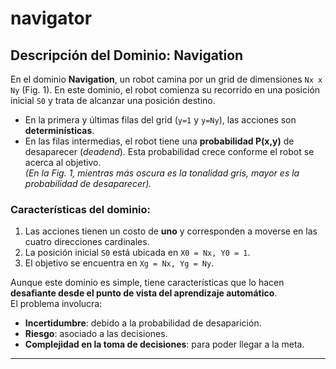 # navigator
 
## Descripción del Dominio: Navigation

En el dominio **Navigation**, un robot camina por un grid de dimensiones `Nx x Ny` (Fig. 1). En este dominio, el robot comienza su recorrido en una posición inicial `S0` y trata de alcanzar una posición destino.

- En la primera y últimas filas del grid (`y=1` y `y=Ny`), las acciones son **determinísticas**.
- En las filas intermedias, el robot tiene una **probabilidad P(x,y)** de desaparecer (*deadend*). Esta probabilidad crece conforme el robot se acerca al objetivo.  
  _(En la Fig. 1, mientras más oscura es la tonalidad gris, mayor es la probabilidad de desaparecer)._  

### Características del dominio:

1. Las acciones tienen un costo de **uno** y corresponden a moverse en las cuatro direcciones cardinales.
2. La posición inicial `S0` está ubicada en `X0 = Nx, Y0 = 1`.
3. El objetivo se encuentra en `Xg = Nx, Yg = Ny`.

Aunque este dominio es simple, tiene características que lo hacen **desafiante desde el punto de vista del aprendizaje automático**.  
El problema involucra:
- **Incertidumbre**: debido a la probabilidad de desaparición.
- **Riesgo**: asociado a las decisiones.
- **Complejidad en la toma de decisiones**: para poder llegar a la meta.

---
